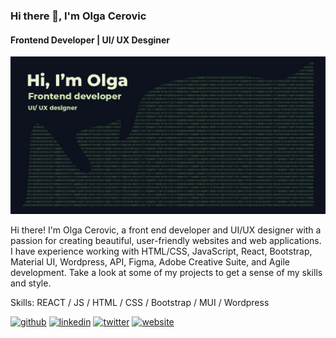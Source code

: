 ### Hi there 👋, I'm Olga Cerovic

#### Frontend Developer | UI/ UX Desginer
![Frontend Developer | UI/ UX Desginer](https://github.com/olga-cerovic/olga-cerovic/blob/main/Github%20banner%20blue.jpg)

Hi there! I'm Olga Cerovic, a front end developer and UI/UX designer with a passion for creating beautiful, user-friendly websites and web applications. I have experience working with HTML/CSS, JavaScript, React, Bootstrap, Material UI, Wordpress, API, Figma, Adobe Creative Suite, and Agile development. Take a look at some of my projects to get a sense of my skills and style.


Skills: REACT / JS / HTML / CSS / Bootstrap / MUI / Wordpress


[<img src='https://cdn.jsdelivr.net/npm/simple-icons@3.0.1/icons/github.svg' alt='github' height='40'>](https://github.com/olga-cerovic)  [<img src='https://cdn.jsdelivr.net/npm/simple-icons@3.0.1/icons/linkedin.svg' alt='linkedin' height='40'>](https://www.linkedin.com/in/olga-cerovic/)  [<img src='https://cdn.jsdelivr.net/npm/simple-icons@3.0.1/icons/twitter.svg' alt='twitter' height='40'>](https://twitter.com/CerovicOlga)  [<img src='https://cdn.jsdelivr.net/npm/simple-icons@3.0.1/icons/icloud.svg' alt='website' height='40'>](https://resplendent-strudel-568217.netlify.app/)  





